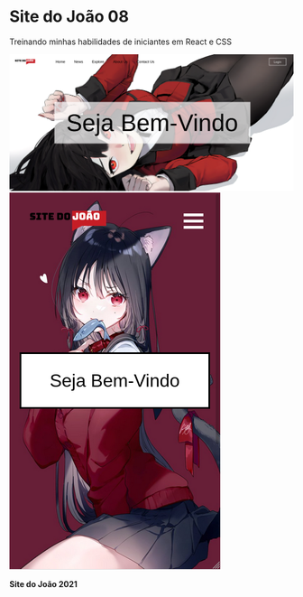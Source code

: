 # Site do João 08

Treinando minhas habilidades de iniciantes em React e CSS

<img src="captura-site.png"/>
<img src="captura-mobile.png"/>

**Site do João 2021**
